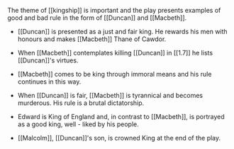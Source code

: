 The theme of [[kingship]] is important and the play presents examples of good and bad rule in the form of [[Duncan]] and [[Macbeth]].

- [[Duncan]] is presented as a just and fair king. He rewards his men with honours and makes [[Macbeth]] Thane of Cawdor.

- When [[Macbeth]] contemplates killing [[Duncan]] in [[1.7]] he lists [[Duncan]]'s virtues.

- [[Macbeth]] comes to be king through immoral means and his rule continues in this way.

- When [[Duncan]] is fair, [[Macbeth]] is tyrannical and becomes murderous. His rule is a brutal dictatorship.

- Edward is King of England and, in contrast to [[Macbeth]], is portrayed as a good king, well - liked by his people.

- [[Malcolm]], [[Duncan]]'s son, is crowned King at the end of the play.